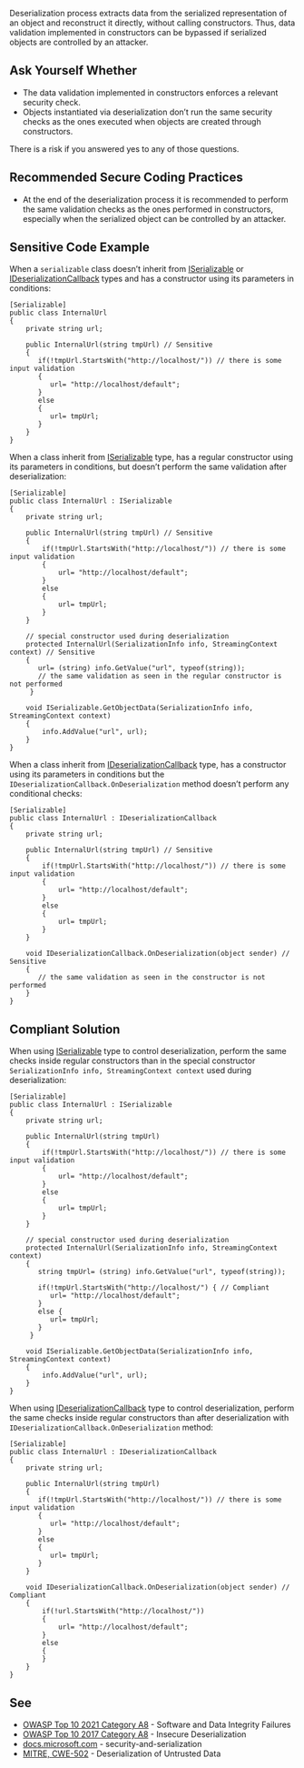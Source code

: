 Deserialization process extracts data from the serialized representation of an object and reconstruct it directly, without calling constructors. Thus, data validation implemented in constructors can be bypassed if serialized objects are controlled by an attacker.
 
## Ask Yourself Whether
 
- The data validation implemented in constructors enforces a relevant security check.
- Objects instantiated via deserialization don’t run the same security checks as the ones executed when objects are created through constructors.

There is a risk if you answered yes to any of those questions.
 
## Recommended Secure Coding Practices

- At the end of the deserialization process it is recommended to perform the same validation checks as the ones performed in constructors,
  especially when the serialized object can be controlled by an attacker.

## Sensitive Code Example
 
When a `serializable` class doesn’t inherit from [ISerializable](https://docs.microsoft.com/en-us/dotnet/api/system.runtime.serialization.iserializable?view=netframework-4.8) or [IDeserializationCallback](https://docs.microsoft.com/fr-fr/dotnet/api/system.runtime.serialization.ideserializationcallback?view=netframework-4.8) types and has a constructor using its parameters in conditions:

    [Serializable]
    public class InternalUrl
    {
        private string url;
    
        public InternalUrl(string tmpUrl) // Sensitive
        {
           if(!tmpUrl.StartsWith("http://localhost/")) // there is some input validation
           {
              url= "http://localhost/default";
           }
           else
           {
              url= tmpUrl;
           }
        }
    }

When a class inherit from [ISerializable](https://docs.microsoft.com/en-us/dotnet/api/system.runtime.serialization.iserializable?view=netframework-4.8) type, has a regular constructor using its parameters in conditions, but doesn’t perform the same validation after deserialization:

    [Serializable]
    public class InternalUrl : ISerializable
    {
        private string url;
    
        public InternalUrl(string tmpUrl) // Sensitive
        {
            if(!tmpUrl.StartsWith("http://localhost/")) // there is some input validation
            {
                url= "http://localhost/default";
            }
            else
            {
                url= tmpUrl;
            }
        }
    
        // special constructor used during deserialization
        protected InternalUrl(SerializationInfo info, StreamingContext context) // Sensitive
        {
           url= (string) info.GetValue("url", typeof(string));
           // the same validation as seen in the regular constructor is not performed
         }
    
        void ISerializable.GetObjectData(SerializationInfo info, StreamingContext context)
        {
            info.AddValue("url", url);
        }
    }

When a class inherit from [IDeserializationCallback](https://docs.microsoft.com/fr-fr/dotnet/api/system.runtime.serialization.ideserializationcallback?view=netframework-4.8) type, has a constructor using its parameters in conditions but the `IDeserializationCallback.OnDeserialization` method doesn’t perform any conditional checks:

    [Serializable]
    public class InternalUrl : IDeserializationCallback
    {
        private string url;
    
        public InternalUrl(string tmpUrl) // Sensitive
        {
            if(!tmpUrl.StartsWith("http://localhost/")) // there is some input validation
            {
                url= "http://localhost/default";
            }
            else
            {
                url= tmpUrl;
            }
        }
    
        void IDeserializationCallback.OnDeserialization(object sender) // Sensitive
        {
           // the same validation as seen in the constructor is not performed
        }
    }

## Compliant Solution
 
When using [ISerializable](https://docs.microsoft.com/en-us/dotnet/api/system.runtime.serialization.iserializable?view=netframework-4.8) type to control deserialization, perform the same checks inside regular constructors than in the special constructor `SerializationInfo info,
StreamingContext context` used during deserialization:

    [Serializable]
    public class InternalUrl : ISerializable
    {
        private string url;
    
        public InternalUrl(string tmpUrl)
        {
            if(!tmpUrl.StartsWith("http://localhost/")) // there is some input validation
            {
                url= "http://localhost/default";
            }
            else
            {
                url= tmpUrl;
            }
        }
    
        // special constructor used during deserialization
        protected InternalUrl(SerializationInfo info, StreamingContext context)
        {
           string tmpUrl= (string) info.GetValue("url", typeof(string));
    
           if(!tmpUrl.StartsWith("http://localhost/") { // Compliant
              url= "http://localhost/default";
           }
           else {
              url= tmpUrl;
           }
         }
    
        void ISerializable.GetObjectData(SerializationInfo info, StreamingContext context)
        {
            info.AddValue("url", url);
        }
    }

When using [IDeserializationCallback](https://docs.microsoft.com/fr-fr/dotnet/api/system.runtime.serialization.ideserializationcallback?view=netframework-4.8) type to control deserialization, perform the same checks inside regular constructors than after deserialization with `IDeserializationCallback.OnDeserialization` method:

    [Serializable]
    public class InternalUrl : IDeserializationCallback
    {
        private string url;
    
        public InternalUrl(string tmpUrl)
        {
           if(!tmpUrl.StartsWith("http://localhost/")) // there is some input validation
           {
              url= "http://localhost/default";
           }
           else
           {
              url= tmpUrl;
           }
        }
    
        void IDeserializationCallback.OnDeserialization(object sender) // Compliant
        {
            if(!url.StartsWith("http://localhost/"))
            {
                url= "http://localhost/default";
            }
            else
            {
            }
        }
    }

## See

- [OWASP Top 10 2021 Category A8](https://owasp.org/Top10/A08_2021-Software_and_Data_Integrity_Failures/) - Software and Data
  Integrity Failures
- [OWASP Top 10 2017 Category A8](https://www.owasp.org/index.php/Top_10-2017_A8-Insecure_Deserialization) - Insecure Deserialization
- [docs.microsoft.com](https://docs.microsoft.com/en-us/dotnet/framework/misc/security-and-serialization) - security-and-serialization
- [MITRE, CWE-502](https://cwe.mitre.org/data/definitions/502) - Deserialization of Untrusted Data